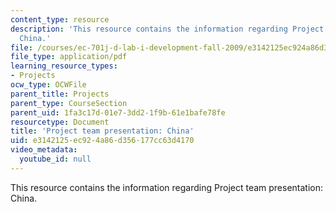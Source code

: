 ```yaml
---
content_type: resource
description: 'This resource contains the information regarding Project team presentation:
  China.'
file: /courses/ec-701j-d-lab-i-development-fall-2009/e3142125ec924a86d356177cc63d4170_MITEC_701JF09_proj_china.pdf
file_type: application/pdf
learning_resource_types:
- Projects
ocw_type: OCWFile
parent_title: Projects
parent_type: CourseSection
parent_uid: 1fa3c17d-01e7-3dd2-1f9b-61e1bafe78fe
resourcetype: Document
title: 'Project team presentation: China'
uid: e3142125-ec92-4a86-d356-177cc63d4170
video_metadata:
  youtube_id: null
---
```

This resource contains the information regarding Project team presentation: China.

